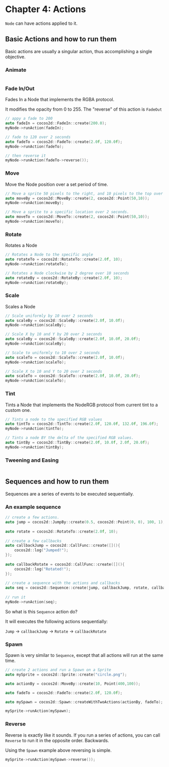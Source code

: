 # Chapter 4: Actions

`Node` can have actions applied to it.

## Basic Actions and how to run them
Basic actions are usually a singular action, thus accomplishing a single objective. 
        
### Animate
```cpp

```        
### Fade In/Out
Fades In a Node that implements the RGBA protocol.

It modifies the opacity from 0 to 255. The "reverse" of this action is `FadeOut`
```cpp
// appy a fade to 200
auto fadeIn = cocos2d::FadeIn::create(200.0);
myNode->runAction(fadeIn);

// fade to 120 over 2 seconds
auto fadeTo = cocos2d::FadeTo::create(2.0f, 120.0f);
myNode->runAction(fadeTo);

// then reverse it
myNode->runAction(fadeTo->reverse());
```
### Move
Move the Node position over a set period of time.
```cpp
// Move a sprite 50 pixels to the right, and 10 pixels to the top over 2 seconds.
auto moveBy = cocos2d::MoveBy::create(2, cocos2d::Point(50,10));
myNode->runAction(moveBy);

// Move a sprite to a specific location over 2 seconds.
auto moveTo = cocos2d::MoveTo::create(2, cocos2d::Point(50,10));
myNode->runAction(moveTo);
```       
### Rotate
Rotates a Node
```cpp
// Rotates a Node to the specific angle
auto rotateTo = cocos2d::RotateTo::create(2.0f, 10);
myNode->runAction(rotateTo);

// Rotates a Node clockwise by 2 degree over 10 seconds    
auto rotateBy = cocos2d::RotateBy::create(2.0f, 10);
myNode->runAction(rotateBy);    
```      
### Scale
Scales a Node
```cpp
// Scale uniformly by 10 over 2 seconds
auto scaleBy = cocos2d::ScaleBy::create(2.0f, 10.0f);
myNode->runAction(scaleBy);

// Scale X by 10 and Y by 20 over 2 seconds    
auto scaleBy = cocos2d::ScaleBy::create(2.0f, 10.0f, 20.0f);
myNode->runAction(scaleBy);

// Scale to uniformly to 10 over 2 seconds
auto scaleTo = cocos2d::ScaleTo::create(2.0f, 10.0f);
myNode->runAction(scaleTo);

// Scale X to 10 and Y to 20 over 2 seconds
auto scaleTo = cocos2d::ScaleTo::create(2.0f, 10.0f, 20.0f);
myNode->runAction(scaleTo);
```        
### Tint
Tints a Node that implements the NodeRGB protocol from current tint to a custom one.
```cpp
// Tints a node to the specified RGB values
auto tintTo = cocos2d::TintTo::create(2.0f, 120.0f, 132.0f, 196.0f);
myNode->runAction(tintTo);

// Tints a node BY the delta of the specified RGB values.
auto tintBy = cocos2d::TintBy::create(2.0f, 10.0f, 2.0f, 20.0f);
myNode->runAction(tintBy);
```
### Tweening and Easing
```cpp

```    
## Sequences and how to run them
Sequences are a series of events to be executed sequentially.

### An example sequence 
```cpp
// create a few actions.
auto jump = cocos2d::JumpBy::create(0.5, cocos2d::Point(0, 0), 100, 1);
    
auto rotate = cocos2d::RotateTo::create(2.0f, 10);
    
// create a few callbacks
auto callbackJump = cocos2d::CallFunc::create([](){
    cocos2d::log("Jumped!");
});
    
auto callbackRotate = cocos2d::CallFunc::create([](){
    cocos2d::log("Rotated!");
});
    
// create a sequence with the actions and callbacks
auto seq = cocos2d::Sequence::create(jump, callbackJump, rotate, callbackRotate, nullptr);
    
// run it
myNode->runAction(seq);
```       
So what is this `Sequence` action do?

It will executes the following actions sequentially:

`Jump` -> `callbackJump` -> `Rotate` -> `callbackRotate`

### Spawn
Spawn is very similar to `Sequence`, except that all actions will run at the same time.
```cpp
// create 2 actions and run a Spawn on a Sprite
auto mySprite = cocos2d::Sprite::create("circle.png");

auto actionBy = cocos2d::MoveBy::create(10, Point(400,100));

auto fadeTo = cocos2d::FadeTo::create(2.0f, 120.0f);

auto mySpawn = cocos2d::Spawn::createWithTwoActions(actionBy, fadeTo);

mySprite->runAction(mySpawn);
```
### Reverse
Reverse is exactly like it sounds. If you run a series of actions, you can call `Reverse` to run it in the opposite order. Backwards.

Using the `Spawn` example above reversing is simple.
 ```cpp
mySprite->runAction(mySpawn->reverse());
```

